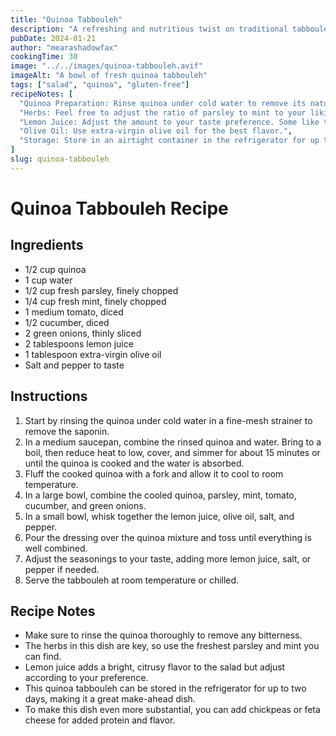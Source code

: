 ```yaml
---
title: "Quinoa Tabbouleh"
description: "A refreshing and nutritious twist on traditional tabbouleh, using quinoa for added protein and gluten-free goodness."
pubDate: 2024-01-21
author: "mearashadowfax"
cookingTime: 30
image: "../../images/quinoa-tabbouleh.avif"
imageAlt: "A bowl of fresh quinoa tabbouleh"
tags: ["salad", "quinoa", "gluten-free"]
recipeNotes: [
  "Quinoa Preparation: Rinse quinoa under cold water to remove its natural coating, saponin, which can make it taste bitter or soapy.",
  "Herbs: Feel free to adjust the ratio of parsley to mint to your liking. Traditional tabbouleh has a higher ratio of parsley.",
  "Lemon Juice: Adjust the amount to your taste preference. Some like their tabbouleh more tangy, while others prefer it milder.",
  "Olive Oil: Use extra-virgin olive oil for the best flavor.",
  "Storage: Store in an airtight container in the refrigerator for up to 2 days."
]
slug: quinoa-tabbouleh
---
```



# Quinoa Tabbouleh Recipe

## Ingredients

- 1/2 cup quinoa
- 1 cup water
- 1/2 cup fresh parsley, finely chopped
- 1/4 cup fresh mint, finely chopped
- 1 medium tomato, diced
- 1/2 cucumber, diced
- 2 green onions, thinly sliced
- 2 tablespoons lemon juice
- 1 tablespoon extra-virgin olive oil
- Salt and pepper to taste

## Instructions

1. Start by rinsing the quinoa under cold water in a fine-mesh strainer to remove the saponin.
2. In a medium saucepan, combine the rinsed quinoa and water. Bring to a boil, then reduce heat to low, cover, and simmer for about 15 minutes or until the quinoa is cooked and the water is absorbed.
3. Fluff the cooked quinoa with a fork and allow it to cool to room temperature.
4. In a large bowl, combine the cooled quinoa, parsley, mint, tomato, cucumber, and green onions.
5. In a small bowl, whisk together the lemon juice, olive oil, salt, and pepper.
6. Pour the dressing over the quinoa mixture and toss until everything is well combined.
7. Adjust the seasonings to your taste, adding more lemon juice, salt, or pepper if needed.
8. Serve the tabbouleh at room temperature or chilled.

## Recipe Notes

- Make sure to rinse the quinoa thoroughly to remove any bitterness.
- The herbs in this dish are key, so use the freshest parsley and mint you can find.
- Lemon juice adds a bright, citrusy flavor to the salad but adjust according to your preference.
- This quinoa tabbouleh can be stored in the refrigerator for up to two days, making it a great make-ahead dish.
- To make this dish even more substantial, you can add chickpeas or feta cheese for added protein and flavor.
